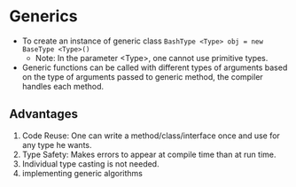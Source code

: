 # Generics
* To create an instance of generic class
`BashType <Type> obj = new BaseType <Type>()`
  * Note: In the parameter \<Type\>, one cannot use primitive types.
* Generic functions can be called with different types of arguments based on the type of arguments 
    passed to generic method, the compiler handles each method.
## Advantages
1. Code Reuse: 
    One can write a method/class/interface once and use for any type he wants.
2. Type Safety: 
    Makes errors to appear at compile time than at run time.
3. Individual type casting is not needed.
4. implementing generic algorithms
    
    